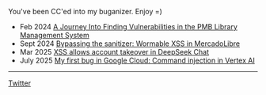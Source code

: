 You've been CC'ed into my buganizer. Enjoy =)

- Feb 2024 [A Journey Into Finding Vulnerabilities in the PMB Library Management System](https://buganizer.cc/2025/10/29/pmb)
- Sept 2024 [Bypassing the sanitizer: Wormable XSS in MercadoLibre](https://buganizer.cc/2025/09/29/chatxss)
- Mar 2025 [XSS allows account takeover in DeepSeek Chat](https://buganizer.cc/2025/03/29/deepseek_xss)
- July 2025 [My first bug in Google Cloud: Command injection in Vertex AI](https://buganizer.cc/2025/08/29/bug_vertex_ai)

---

[Twitter](https://x.com/valent1nee)
